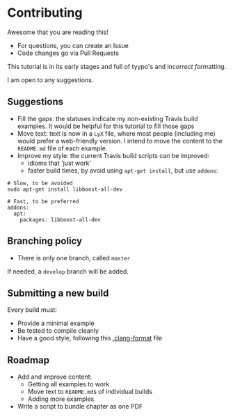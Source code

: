 # Contributing

Awesome that you are reading this!

 * For questions, you can create an Issue
 * Code changes go via Pull Requests

This tutorial is in its early stages and full of
tyypo's and inc*orrect form*atting.

I am open to any suggestions.

## Suggestions

 * Fill the gaps: the statuses indicate my non-existing Travis build examples. 
   It would be helpful for this tutorial to fill those gaps
 * Move text: text is now in a `LyX` file, where most people (including me) would
   prefer a web-friendly version. I intend to move the content to the `README.md`
   file of each example.
 * Improve my style: the current Travis build scripts can be improved:
    * idioms that 'just work'
    * faster build times, by avoid using `apt-get install`, but use `addons`:

```
# Slow, to be avoided
sudo apt-get install libboost-all-dev

# Fast, to be preferred
addons: 
  apt: 
    packages: libboost-all-dev
```

## Branching policy

 * There is only one branch, called `master`

If needed, a `develop` branch will be added.

## Submitting a new build

Every build must:

 * Provide a minimal example
 * Be tested to compile cleanly
 * Have a good style, following this [.clang-format](.clang-format) file

## Roadmap

 * Add and improve content:
   * Getting all examples to work
   * Move text to `README.md`s of individual builds
   * Adding more examples
 * Write a script to bundle chapter as one PDF